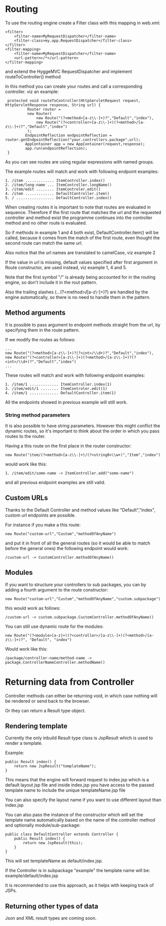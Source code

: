 # Routing

To use the routing engine create a Filter class with this mapping in web.xml:

    <filter>
        <filter-name>MyRequestDispatcher</filter-name>
        <filter-class>my.app.RequestDispatcher</filter-class>
    </filter>
    <filter-mapping>
        <filter-name>MyRequestDispatcher</filter-name>
        <url-pattern>/*</url-pattern>
    </filter-mapping>

and extend the HyggeMVC RequestDispatcher and implement routeToController() method

In this method you can create your routes and call a corresponding controller. viz an example:
   
     protected void routeToController(HttpServletRequest request, HttpServletResponse response, String url) {
              Router router =
              new Router(
                  new Route("(?<method>[a-z\\-]+)?","Default","index"),
                  new Route("(?<controller>[a-z\\-]+)(?<method>/[a-z\\-]+)?","Default","index")
              );
             EndpointReflection endpointReflection = router.getEndpointReflection("your.controllers.package",url);
             AppContainer app = new AppContainer(request,response);
             app.run(endpointReflection);
     }

As you can see routes are using regular expressions with named groups.

The example routes will match and work with following endpoint examples:

    1. /item ............. ItemController.index()
    2. /item/long-name ... ItemController.longName()
    3. /item/edit ........ ItemControler.edit()
    4. /item ............. DefaultController.item()
    5. / ................. DefaultController.index()
    
When creating routes it is important to note that routes are evaluated in sequence. Therefore if the first route that matches the url and the requested controller and method exist the programme continues into the controller method and no other route is evaluated.

So if methods in example 1 and 4 both exist, DefaultController.item() will be called, because it comes from the match of the first route, even thought the second route can match the same url.

Also notice that the url names are translated to camelCase, viz example 2

If the value in url is missing, default values specified after first argument in Route constructor, are used instead, viz example 1, 4 and 5.

Note that the first symbol "/" is already being accounted for in the routing engine, so don't include it in the rout pattern.

Also the trailing slashes (...(?\<method\>**/**[a-z\\-]+)?) are handled by the engine automatically, so there is no need to handle them in the pattern. 

## Method arguments

It is possible to pass argument to endpoint methods straight from the url, by specifying them in the route pattern.

If we modify the routes as follows:

    ...
    new Route("(?<method>[a-z\\-]+)?(?<int>/\\d+)?","Default","index"),
    new Route("(?<controller>[a-z\\-]+)(?<method>/[a-z\\-]+)?(?<int>/\\d+)?","Default","index")
    ...

These routes will match and work with following endpoint examples:

    1. /item/1 ............. ItemController.index(1)
    3. /item/edit/1 ........ ItemControler.edit(1)
    4. /item/1 ............. DefaultController.item(1)
    
All the endpoints showed in previous example will still work.

### String method parameters

It is also possible to have string parameters. However this might conflict the dynamic routes, so it's important to think about the order in which you pass routes to the router.

Having a this route on the first place in the router constructor:

    new Route("item/(?<method>[a-z\\-]+)/(?<string0>\\w+)","Item","index")

would work like this:
    
    1. /item/edit/some-name -> ItemController.add("some-name")
    
and all previous endpoint examples are still valid.

## Custom URLs

Thanks to the Default Controller and method values like "Default","index", custom url endpoints are possible.

For instance if you make a this route:

    new Route("custom-url","Custom","methodOfAnyName")

and put it in front of all the general routes (so it would be able to match before the general ones) the following endpoint would work:

    /custom-url -> CustomController.methodOfAnyName()

## Modules

If you want to structure your controllers to sub packages, you can by adding a fourth argument to the route constructor:

    new Route("custom-url","Custom","methodOfAnyName","custom.subpackage")

this would work as follows:

    /custom-url -> custom.subpackage.CustomController.methodOfAnyName()

You can still use dynamic route for the modules:

    new Route("(?<module>[a-z]+)(?<controller>/[a-z\\-]+)(?<method>/[a-z\\-]+)?", "Default", "index")

Would work like this:

    /package/controller-name/method-name -> package.ControllerNameController.methodName()

# Returning data from Controller

Controller methods can either be returning void, in which case nothing will be rendered or send back to the browser.

Or they can return a Result type object.

## Rendering template

Currently the only inbuild Result type class is JspResult which is used to render a template.

Example:

    public Result index() {
        return new JspResult("templateName");
    }
 
This means that the engine will forward request to index.jsp which is a default layout jsp file and inside index.jsp you have access to the passed template name to include the unique templateName.jsp file

You can also specify the layout name if you want to use different layout than index.jsp

You can also pass the instance of the constructor which will set the template name automatically based on the name of the controller method and optionally module/sub-package:

    public class DefaultController extends Controller {
        public Result index() {
            return new JspResult(this);
        }
    }

This will set templateName as default/index.jsp.

If the Controller is in subpackage "example" the template name will be: example/default/index.jsp

It is recommended to use this approach, as it helps with keeping track of JSPs.

## Returning other types of data

Json and XML result types are coming soon.

